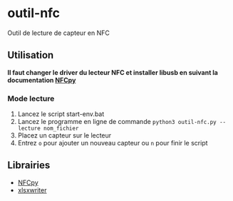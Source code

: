 # outil-nfc

Outil de lecture de capteur en NFC

## Utilisation
**Il faut changer le driver du lecteur NFC et installer libusb en suivant la documentation [NFCpy](https://nfcpy.readthedocs.io/en/latest/)**

### Mode lecture

1. Lancez le script start-env.bat
2. Lancez le programme en ligne de commande `python3 outil-nfc.py --lecture nom_fichier`
3. Placez un capteur sur le lecteur
4. Entrez `o` pour ajouter un nouveau capteur ou `n` pour finir le script

## Librairies
- [NFCpy](https://nfcpy.readthedocs.io/)
- [xlsxwriter](https://xlsxwriter.readthedocs.io/)
